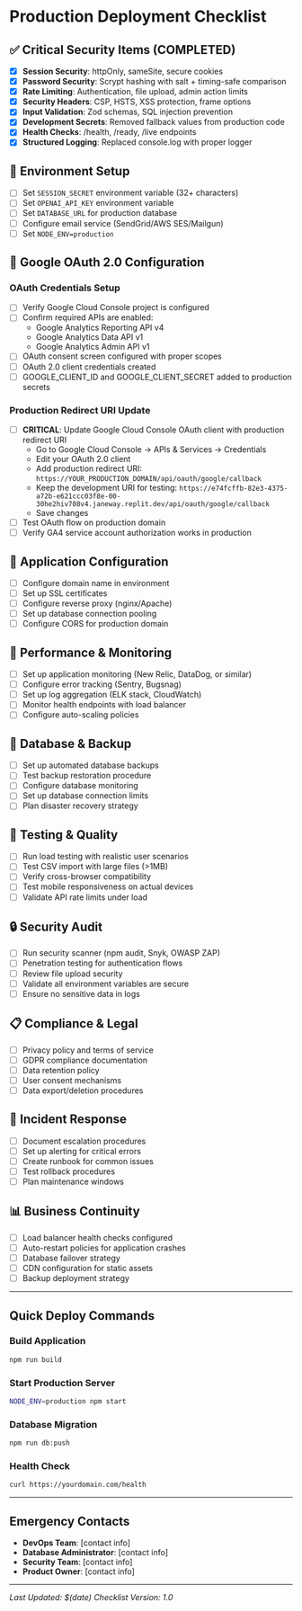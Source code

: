 # Production Deployment Checklist

## ✅ Critical Security Items (COMPLETED)
- [x] **Session Security**: httpOnly, sameSite, secure cookies
- [x] **Password Security**: Scrypt hashing with salt + timing-safe comparison
- [x] **Rate Limiting**: Authentication, file upload, admin action limits
- [x] **Security Headers**: CSP, HSTS, XSS protection, frame options
- [x] **Input Validation**: Zod schemas, SQL injection prevention
- [x] **Development Secrets**: Removed fallback values from production code
- [x] **Health Checks**: /health, /ready, /live endpoints
- [x] **Structured Logging**: Replaced console.log with proper logger

## 🔧 Environment Setup
- [ ] Set `SESSION_SECRET` environment variable (32+ characters)
- [ ] Set `OPENAI_API_KEY` environment variable
- [ ] Set `DATABASE_URL` for production database
- [ ] Configure email service (SendGrid/AWS SES/Mailgun)
- [ ] Set `NODE_ENV=production`

## 🔑 Google OAuth 2.0 Configuration

### OAuth Credentials Setup
- [ ] Verify Google Cloud Console project is configured
- [ ] Confirm required APIs are enabled:
  - Google Analytics Reporting API v4
  - Google Analytics Data API v1
  - Google Analytics Admin API v1
- [ ] OAuth consent screen configured with proper scopes
- [ ] OAuth 2.0 client credentials created
- [ ] GOOGLE_CLIENT_ID and GOOGLE_CLIENT_SECRET added to production secrets

### Production Redirect URI Update
- [ ] **CRITICAL**: Update Google Cloud Console OAuth client with production redirect URI
  - Go to Google Cloud Console → APIs & Services → Credentials
  - Edit your OAuth 2.0 client
  - Add production redirect URI: `https://YOUR_PRODUCTION_DOMAIN/api/oauth/google/callback`
  - Keep the development URI for testing: `https://e74fcffb-82e3-4375-a72b-e621ccc03f8e-00-30he2hiv708v4.janeway.replit.dev/api/oauth/google/callback`
  - Save changes
- [ ] Test OAuth flow on production domain
- [ ] Verify GA4 service account authorization works in production

## 📱 Application Configuration
- [ ] Configure domain name in environment
- [ ] Set up SSL certificates
- [ ] Configure reverse proxy (nginx/Apache)
- [ ] Set up database connection pooling
- [ ] Configure CORS for production domain

## 🚀 Performance & Monitoring
- [ ] Set up application monitoring (New Relic, DataDog, or similar)
- [ ] Configure error tracking (Sentry, Bugsnag)
- [ ] Set up log aggregation (ELK stack, CloudWatch)
- [ ] Monitor health endpoints with load balancer
- [ ] Configure auto-scaling policies

## 💾 Database & Backup
- [ ] Set up automated database backups
- [ ] Test backup restoration procedure
- [ ] Configure database monitoring
- [ ] Set up database connection limits
- [ ] Plan disaster recovery strategy

## 🧪 Testing & Quality
- [ ] Run load testing with realistic user scenarios
- [ ] Test CSV import with large files (>1MB)
- [ ] Verify cross-browser compatibility
- [ ] Test mobile responsiveness on actual devices
- [ ] Validate API rate limits under load

## 🔒 Security Audit
- [ ] Run security scanner (npm audit, Snyk, OWASP ZAP)
- [ ] Penetration testing for authentication flows
- [ ] Review file upload security
- [ ] Validate all environment variables are secure
- [ ] Ensure no sensitive data in logs

## 📋 Compliance & Legal
- [ ] Privacy policy and terms of service
- [ ] GDPR compliance documentation
- [ ] Data retention policy
- [ ] User consent mechanisms
- [ ] Data export/deletion procedures

## 🚨 Incident Response
- [ ] Document escalation procedures
- [ ] Set up alerting for critical errors
- [ ] Create runbook for common issues
- [ ] Test rollback procedures
- [ ] Plan maintenance windows

## 📊 Business Continuity
- [ ] Load balancer health checks configured
- [ ] Auto-restart policies for application crashes
- [ ] Database failover strategy
- [ ] CDN configuration for static assets
- [ ] Backup deployment strategy

---

## Quick Deploy Commands

### Build Application
```bash
npm run build
```

### Start Production Server
```bash
NODE_ENV=production npm start
```

### Database Migration
```bash
npm run db:push
```

### Health Check
```bash
curl https://yourdomain.com/health
```

---

## Emergency Contacts
- **DevOps Team**: [contact info]
- **Database Administrator**: [contact info]  
- **Security Team**: [contact info]
- **Product Owner**: [contact info]

---

*Last Updated: $(date)*
*Checklist Version: 1.0*